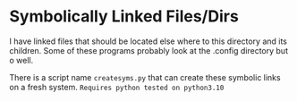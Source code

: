 # Symbolically Linked Files/Dirs
I have linked files that should be located else where to this directory and its children.
Some of these programs probably look at the .config directory but o well.

There is a script name `createsyms.py` that can create these symbolic links on a fresh system. `Requires python tested on python3.10`
